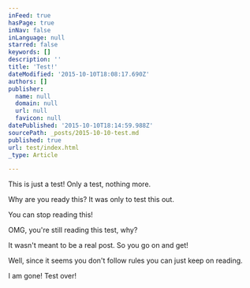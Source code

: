 ```yaml
---
inFeed: true
hasPage: true
inNav: false
inLanguage: null
starred: false
keywords: []
description: ''
title: 'Test!'
dateModified: '2015-10-10T18:08:17.690Z'
authors: []
publisher:
  name: null
  domain: null
  url: null
  favicon: null
datePublished: '2015-10-10T18:14:59.988Z'
sourcePath: _posts/2015-10-10-test.md
published: true
url: test/index.html
_type: Article

---
```

This is just a test! Only a test, nothing more.

Why are you ready this? It was only to test this out.

You can stop reading this!

OMG, you're still reading this test, why?

It wasn't meant to be a real post. So you go on and get!

Well, since it seems you don't follow rules you can just keep on reading.

I am gone! Test over!